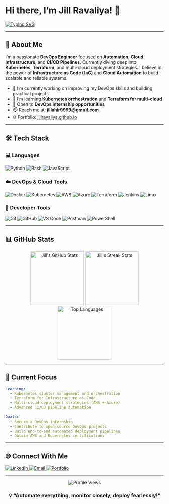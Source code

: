 # Hi there, I’m Jill Ravaliya! 👋

[![Typing SVG](https://readme-typing-svg.herokuapp.com?font=Fira+Code&size=24&duration=3000&pause=1000&color=2E9EF7&width=600&lines=DevOps+Engineer+%F0%9F%9A%80;Automation+%26+Cloud+Infrastructure+%E2%98%81%EF%B8%8F;Learning+Kubernetes+%26+Terraform+%F0%9F%93%9A;Building+CI%2FCD+Pipelines+%F0%9F%94%A7)](https://git.io/typing-svg)

-----

## 🚀 About Me

I’m a passionate **DevOps Engineer** focused on **Automation**, **Cloud Infrastructure**, and **CI/CD Pipelines**. Currently diving deep into **Kubernetes**, **Terraform**, and multi-cloud deployment strategies. I believe in the power of **Infrastructure as Code (IaC)** and **Cloud Automation** to build scalable and reliable systems.

- 🔭 I’m currently working on improving my DevOps skills and building practical projects
- 🌱 I’m learning **Kubernetes orchestration** and **Terraform for multi-cloud**
- 💼 Open to **DevOps internship opportunities**
- 📫 Reach me at: **jillahir9999@gmail.com**
- 🌐 Portfolio: [jillravaliya.github.io](https://jillravaliya.github.io)

-----

## 🛠️ Tech Stack

### 💻 Languages

![Python](https://img.shields.io/badge/Python-3776AB?style=for-the-badge&logo=python&logoColor=white)
![Bash](https://img.shields.io/badge/Bash-4EAA25?style=for-the-badge&logo=gnu-bash&logoColor=white)
![JavaScript](https://img.shields.io/badge/JavaScript-F7DF1E?style=for-the-badge&logo=javascript&logoColor=black)

### ☁️ DevOps & Cloud Tools

![Docker](https://img.shields.io/badge/Docker-2496ED?style=for-the-badge&logo=docker&logoColor=white)
![Kubernetes](https://img.shields.io/badge/Kubernetes-326CE5?style=for-the-badge&logo=kubernetes&logoColor=white)
![AWS](https://img.shields.io/badge/AWS-FF9900?style=for-the-badge&logo=amazon-aws&logoColor=white)
![Azure](https://img.shields.io/badge/Azure-0078D4?style=for-the-badge&logo=microsoft-azure&logoColor=white)
![Terraform](https://img.shields.io/badge/Terraform-7B42BC?style=for-the-badge&logo=terraform&logoColor=white)
![Jenkins](https://img.shields.io/badge/Jenkins-D24939?style=for-the-badge&logo=jenkins&logoColor=white)
![Linux](https://img.shields.io/badge/Linux-FCC624?style=for-the-badge&logo=linux&logoColor=black)

### 🧰 Developer Tools

![Git](https://img.shields.io/badge/Git-F05032?style=for-the-badge&logo=git&logoColor=white)
![GitHub](https://img.shields.io/badge/GitHub-181717?style=for-the-badge&logo=github&logoColor=white)
![VS Code](https://img.shields.io/badge/VS_Code-007ACC?style=for-the-badge&logo=visual-studio-code&logoColor=white)
![Postman](https://img.shields.io/badge/Postman-FF6C37?style=for-the-badge&logo=postman&logoColor=white)
![PowerShell](https://img.shields.io/badge/PowerShell-5391FE?style=for-the-badge&logo=powershell&logoColor=white)

-----

## 📊 GitHub Stats

<div align="center">
  <img src="https://github-readme-stats.vercel.app/api?username=jillravaliya&show_icons=true&theme=tokyonight&hide_border=true&count_private=true" alt="Jill's GitHub Stats" height="170"/>
  <img src="https://github-readme-streak-stats.herokuapp.com/?user=jillravaliya&theme=tokyonight&hide_border=true" alt="Jill's Streak Stats" height="170"/>
</div>

<div align="center">
  <img src="https://github-readme-stats.vercel.app/api/top-langs/?username=jillravaliya&layout=compact&theme=tokyonight&hide_border=true" alt="Top Languages" height="170"/>
</div>

-----

## 🎯 Current Focus

```yaml
Learning:
  - Kubernetes cluster management and orchestration
  - Terraform for Infrastructure as Code
  - Multi-cloud deployment strategies (AWS + Azure)
  - Advanced CI/CD pipeline automation
  
Goals:
  - Secure a DevOps internship
  - Contribute to open-source DevOps projects
  - Build end-to-end automated deployment pipelines
  - Obtain AWS and Kubernetes certifications
```

-----

## 🌐 Connect With Me

<p align="left">
<a href="https://www.linkedin.com/in/jill-ravaliya-684a98264" target="_blank">
  <img src="https://img.shields.io/badge/LinkedIn-0077B5?style=for-the-badge&logo=linkedin&logoColor=white" alt="LinkedIn"/>
</a>
<a href="mailto:jillahir9999@gmail.com">
  <img src="https://img.shields.io/badge/Email-D14836?style=for-the-badge&logo=gmail&logoColor=white" alt="Email"/>
</a>
<a href="https://jillravaliya.github.io" target="_blank">
  <img src="https://img.shields.io/badge/Portfolio-000000?style=for-the-badge&logo=github&logoColor=white" alt="Portfolio"/>
</a>
</p>

-----

<div align="center">
  <img src="https://komarev.com/ghpvc/?username=jillravaliya&color=blueviolet&style=flat-square&label=Profile+Views" alt="Profile Views"/>
</div>

<div align="center">

### 💡 “Automate everything, monitor closely, deploy fearlessly!”

</div>
